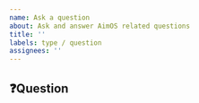 ```yaml
---
name: Ask a question
about: Ask and answer AimOS related questions
title: ''
labels: type / question
assignees: ''
---
```


## ❓Question
